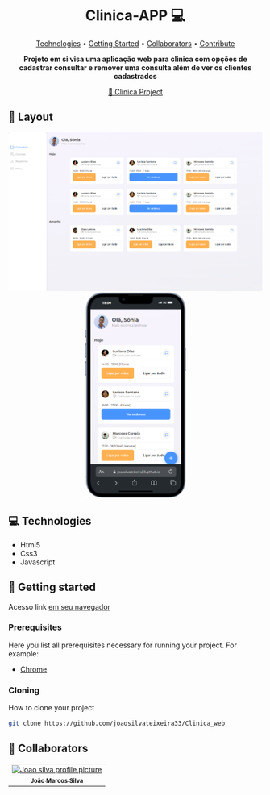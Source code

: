 <h1 align="center" style="font-weight: bold;">Clinica-APP 💻</h1>

<p align="center">
 <a href="#tech">Technologies</a> • 
 <a href="#started">Getting Started</a> • 
  <a href="#colab">Collaborators</a> •
 <a href="#contribute">Contribute</a>
</p>

<p align="center">
    <b>
      Projeto em si visa uma aplicação web para clinica com opções de cadastrar consultar e remover uma consulta além de ver os clientes cadastrados 
    </b>
</p>

<p align="center" id="linkproject">
     <a href="https://joaosilvateixeira33.github.io/Clinica_web/">📱 Clinica Project </a>
</p>

<h2 id="layout">🎨 Layout</h2>

<p align="center">
    <img src="Tela-desktop.png" alt="Image Example" width="700px">
    <img src="tela-mobile.png" alt="Image Example" width="200px">
</p>

<h2 id="technologies">💻 Technologies</h2>

- Html5
- Css3
- Javascript

<h2 id="started">🚀 Getting started</h2>

Acesso link <a href="#linkproject">em seu navegador</a>

<h3>Prerequisites</h3>

Here you list all prerequisites necessary for running your project. For example:

- [Chrome](https://chrome.com/)

<h3>Cloning</h3>

How to clone your project

```bash
git clone https://github.com/joaosilvateixeira33/Clinica_web
```

<h2 id="colab">🤝 Collaborators</h2>

<table>
  <tr>
      <td align="center">
          <a href="#">
              <img src="https://avatars.githubusercontent.com/u/87495429?v=4" width="100px;" alt="Joao silva profile picture"/><br>
              <sub>
                <b>João Marcos Silva</b>
              </sub>
          </a>
      </td>
  </tr>
</table>
